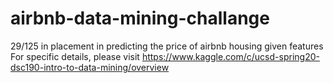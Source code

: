 # airbnb-data-mining-challange
29/125 in placement in predicting the price of airbnb housing given features
For specific details, please visit https://www.kaggle.com/c/ucsd-spring20-dsc190-intro-to-data-mining/overview
